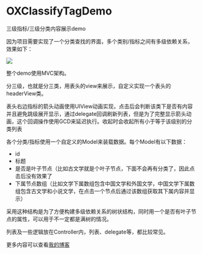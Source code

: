 # OXClassifyTagDemo
三级指标/三级分类内容展示demo

因为项目需要实现了一个分类查找的界面，多个类别/指标之间有多级依赖关系，效果如下：

![](http://img.blog.csdn.net/20170419220453231?watermark/2/text/aHR0cDovL2Jsb2cuY3Nkbi5uZXQvQ2xvdWRveF8=/font/5a6L5L2T/fontsize/400/fill/I0JBQkFCMA==/dissolve/70/gravity/SouthEast)

整个demo使用MVC架构。

分三级，也就是分三类，用表头的view来展示，自定义实现一个表头的headerView类。

表头右边指标的箭头动画使用UIView动画实现，点击后会判断该类下是否有内容并且避免跳级展开显示，通过delegate回调刷新列表，但是为了完整显示箭头动画，这个回调操作使用GCD来延迟执行。收起时会收起所有小于等于该级别的分类列表

各个分类/指标使用一个自定义的Model来装载数据。每个Model有以下数据：

* id
* 标题
* 是否是叶子节点（比如古文学就是个叶子节点，下面不会再有分类了，因此点击后没有效果了
* 下属节点数组（比如文学下属数组包含中国文学和外国文学，中国文学下属数组包含古文学和小说文学，在点击一个节点后通过该数组获取其下属内容并显示）

采用这种结构是为了方便构建多级依赖关系的树状结构，同时用一个是否有叶子节点的属性，可以用于不一定都是满树的情况。

列表及一些逻辑放在Controller内，列表、delegate等，都比较常见。

更多内容可以查看[我的博客](http://blog.csdn.net/Cloudox_/article/details/70246020)
